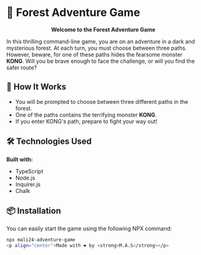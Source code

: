 # 🌲 Forest Adventure Game

<p align="center">
  <strong>Welcome to the Forest Adventure Game</strong>
</p>

<p>
  In this thrilling command-line game, you are on an adventure in a dark and mysterious forest. At each turn, you must choose between three paths. However, beware, for one of these paths hides the fearsome monster <strong>KONG</strong>. Will you be brave enough to face the challenge, or will you find the safer route?
</p>

## 🚀 How It Works
<ul>
  <li>You will be prompted to choose between three different paths in the forest.</li>
  <li>One of the paths contains the terrifying monster <strong>KONG</strong>.</li>
  <li>If you enter KONG's path, prepare to fight your way out!</li>
</ul>

## 🛠 Technologies Used
<p>
  <strong>Built with:</strong>
</p>
<ul>
  <li>TypeScript</li>
  <li>Node.js</li>
  <li>Inquirer.js</li>
  <li>Chalk</li>
</ul>

## 📦 Installation
<p>
  You can easily start the game using the following NPX command:
</p>

```bash
npx mali24-adventure-game  
<p align="center">Made with ❤️ by <strong>M.A.S</strong></p> 
 
